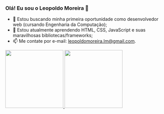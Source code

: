 <link rel="stylesheet" href="https://cdn.jsdelivr.net/gh/devicons/devicon@v2.15.1/devicon.min.css">

### Olá! Eu sou o Leopoldo Moreira 👋

- 🔭 Estou buscando minha primeira oportunidade como desenvolvedor web (cursando Engenharia da Computação);
- 🌱 Estou atualmente aprendendo HTML, CSS, JavaScript e suas maravilhosas bibliotecas/frameworks;
- 📫 Me contate por e-mail: leopoldomoreira.lm@gmail.com.


<div>
  <a href="https://github.com/leopoldo-moreira"/>
  <img style="height: 13em" src="https://github-readme-stats.vercel.app/api?username=leopoldo-moreira&theme=radical&show_icons=true&include_all_commits=true&hide_border=true" />
  <img style="height: 13em" src="https://github-readme-stats.vercel.app/api/top-langs/?username=leopoldo-moreira&theme=radical&langs_count=8&layout=compact&hide_border=true" />  
</div>
		



